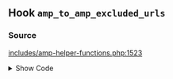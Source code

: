 ## Hook `amp_to_amp_excluded_urls`

### Source

[includes/amp-helper-functions.php:1523](https://github.com/ampproject/amp-wp/blob/develop/includes/amp-helper-functions.php#L1523)

<details>
<summary>Show Code</summary>
```php
$excluded_urls = apply_filters( 'amp_to_amp_excluded_urls', [] );```
</details>

